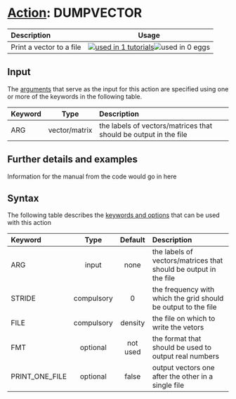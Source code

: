 # [Action](actions.md): DUMPVECTOR

| Description    | Usage |
|:--------|:--------:|
| Print a vector to a file | [![used in 1 tutorials](https://img.shields.io/badge/tutorials-1-green.svg)](https://www.plumed-tutorials.org/browse.html?search=DUMPVECTOR)![used in 0 eggs](https://img.shields.io/badge/nest-0-red.svg) | 

## Input

The [arguments](specifying_arguments.html) that serve as the input for this action are specified using one or more of the keywords in the following table.

| Keyword |  Type | Description |
|:--------|:------:|:-----------|
| ARG | vector/matrix | the labels of vectors/matrices that should be output in the file |


## Further details and examples 
Information for the manual from the code would go in here 
## Syntax 
The following table describes the [keywords and options](parsing.md) that can be used with this action 

| Keyword | Type | Default | Description |
|:-------|:----:|:-------:|:-----------|
| ARG | input | none | the labels of vectors/matrices that should be output in the file |
| STRIDE | compulsory | 0 |  the frequency with which the grid should be output to the file |
| FILE | compulsory | density |  the file on which to write the vetors |
| FMT | optional | not used | the format that should be used to output real numbers |
| PRINT_ONE_FILE | optional | false |  output vectors one after the other in a single file |
